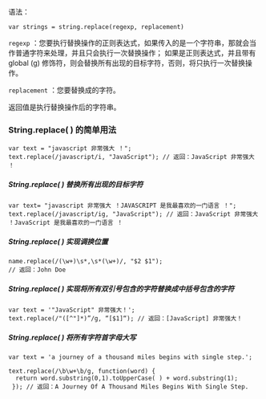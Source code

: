 语法：

`var strings = string.replace(regexp, replacement)`

`regexp` ：您要执行替换操作的正则表达式，如果传入的是一个字符串，那就会当作普通字符来处理，并且只会执行一次替换操作；
如果是正则表达式，并且带有 global (g) 修饰符，则会替换所有出现的目标字符，否则，将只执行一次替换操作。

`replacement` ：您要替换成的字符。

返回值是执行替换操作后的字符串。

### String.replace( ) 的简单用法
```
var text = "javascript 非常强大 ！";
text.replace(/javascript/i, "JavaScript"); // 返回：JavaScript 非常强大 ！
```

##### String.replace( ) 替换所有出现的目标字符

```
var text= "javascript 非常强大 ！JAVASCRIPT 是我最喜欢的一门语言 ！";
text.replace(/javascript/ig, "JavaScript"); // 返回：JavaScript 非常强大 ！JavaScript 是我最喜欢的一门语言 ！
```

##### String.replace( ) 实现调换位置

```var name= "Doe, John"; 
name.replace(/(\w+)\s*,\s*(\w+)/, "$2 $1"); 
// 返回：John Doe
```
##### String.replace( ) 实现将所有双引号包含的字符替换成中括号包含的字符

```
var text = '"JavaScript" 非常强大！';
text.replace(/"([^"]*)”/g, “[$1]“); // 返回：[JavaScript] 非常强大！ 
```

##### String.replace( ) 将所有字符首字母大写

`var text = 'a journey of a thousand miles begins with single step.';`

```
text.replace(/\b\w+\b/g, function(word) {
  return word.substring(0,1).toUpperCase( ) + word.substring(1); 
 }); // 返回：A Journey Of A Thousand Miles Begins With Single Step.
 ```
